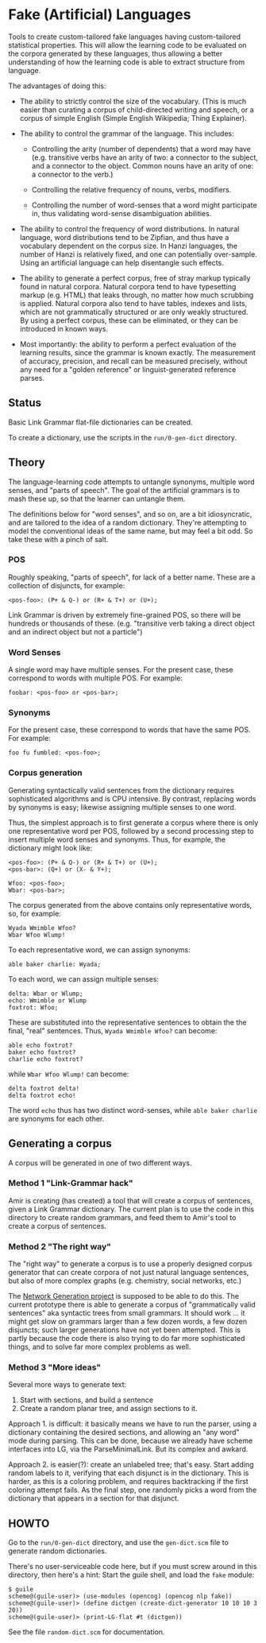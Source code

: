 Fake (Artificial) Languages
===========================

Tools to create custom-tailored fake languages having custom-tailored
statistical properties. This will allow the learning code to be
evaluated on the corpora generated by these languages, thus allowing
a better understanding of how the learning code is able to extract
structure from language.

The advantages of doing this:

* The ability to strictly control the size of the vocabulary.
  (This is much easier than curating a corpus of child-directed
  writing and speech, or a corpus of simple English (Simple English
  Wikipedia; Thing Explainer).

* The ability to control the grammar of the language. This includes:

  * Controlling the arity (number of dependents) that a word may have
    (e.g. transitive verbs have an arity of two: a connector to the
    subject, and a connector to the object. Common nouns have an arity
    of one: a connector to the verb.)

  * Controlling the relative frequency of nouns, verbs, modifiers.

  * Controlling the number of word-senses that a word might participate
    in, thus validating word-sense disambiguation abilities.

* The ability to control the frequency of word distributions. In natural
  language, word distributions tend to be Zipfian, and thus have a
  vocabulary dependent on the corpus size. In Hanzi languages, the
  number of Hanzi is relatively fixed, and one can potentially
  over-sample. Using an artificial language can help disentangle such
  effects.

* The ability to generate a perfect corpus, free of stray markup
  typically found in natural corpora. Natural corpora tend to have
  typesetting markup (e.g. HTML) that leaks through, no matter how
  much scrubbing is applied. Natural corpora also tend to have
  tables, indexes and lists, which are not grammatically structured
  or are only weakly structured. By using a perfect corpus, these
  can be eliminated, or they can be introduced in known ways.

* Most importantly: the ability to perform a perfect evaluation of
  the learning results, since the grammar is known exactly. The
  measurement of accuracy, precision, and recall can be measured
  precisely, without any need for a "golden reference" or
  linguist-generated reference parses.

Status
------
Basic Link Grammar flat-file dictionaries can be created.

To create a dictionary, use the scripts in the `run/0-gen-dict`
directory.

Theory
------
The language-learning code attempts to untangle synonyms, multiple
word senses, and "parts of speech". The goal of the artificial
grammars is to mash these up, so that the learner can untangle them.

The definitions below for "word senses", and so on, are a bit
idiosyncratic, and are tailored to the idea of a random dictionary.
They're attempting to model the conventional ideas of the same name,
but may feel a bit odd. So take these with a pinch of salt.

### POS
Roughly speaking, "parts of speech", for lack of a better name.
These are a collection of disjuncts, for example:
```
<pos-foo>: (P+ & Q-) or (R+ & T+) or (U+);
```
Link Grammar is driven by extremely fine-grained POS, so there will be
hundreds or thousands of these. (e.g. "transitive verb taking a
direct object and an indirect object but not a particle")

### Word Senses
A single word may have multiple senses. For the present case, these
correspond to words with multiple POS. For example:
```
foobar: <pos-foo> or <pos-bar>;
```

### Synonyms
For the present case, these correspond to words that have the same
POS. For example:
```
foo fu fumbled: <pos-foo>;
```

### Corpus generation
Generating syntactically valid sentences from the dictionary requires
sophisticated algorithms and is CPU intensive. By contrast, replacing
words by synonyms is easy; likewise assigning multiple senses to one
word.

Thus, the simplest approach is to first generate a corpus where there
is only one representative word per POS, followed by a second processing
step to insert multiple word senses and synonyms.  Thus, for example,
the dictionary might look like:

```
<pos-foo>: (P+ & Q-) or (R+ & T+) or (U+);
<pos-bar>: (Q+) or (X- & Y+);

Wfoo: <pos-foo>;
Wbar: <pos-bar>;
```

The corpus generated from the above contains only representative words,
so, for example:
```
Wyada Wmimble Wfoo?
Wbar Wfoo Wlump!
```
To each representative word, we can assign synonyms:
```
able baker charlie: Wyada;
```
To each word, we can assign multiple senses:
```
delta: Wbar or Wlump;
echo: Wmimble or Wlump
foxtrot: Wfoo;
```
These are substituted into the representative sentences to obtain the
the final, "real" sentences. Thus, `Wyada Wmimble Wfoo?` can become:
```
able echo foxtrot?
baker echo foxtrot?
charlie echo foxtrot?
```
while `Wbar Wfoo Wlump!` can become:
```
delta foxtrot delta!
delta foxtrot echo!
```
The word `echo` thus has two distinct word-senses, while `able baker
charlie` are synonyms for each other.


Generating a corpus
-------------------
A corpus will be generated in one of two different ways.

### Method 1 "Link-Grammar hack"
Amir is creating (has created) a tool that will create a corpus of
sentences, given a Link Grammar dictionary. The current plan is to
use the code in this directory to create random grammars, and feed
them to Amir's tool to create a corpus of sentences.

### Method 2 "The right way"
The "right way" to generate a corpus is to use a properly designed
corpus generator that can create corpora of not just natural language
sentences, but also of more complex graphs (e.g. chemistry, social
networks, etc.)

The [Network Generation project](https://github.com/opencog/generate/)
is supposed to be able to do this.  The current prototype there is able
to generate a corpus of "grammatically valid sentences" aka syntactic
trees from small grammars. It should work ... it might get slow on
grammars larger than a few dozen words, a few dozen disjuncts; such
larger generations have not yet been attempted. This is partly because
the code there is also trying to do far more sophisticated things, and
to solve far more complex problems as well.

### Method 3 "More ideas"
Several more ways to generate text:
1. Start with sections, and build a sentence
2. Create a random planar tree, and assign sections to it.

Approach 1. is difficult: it basically means we have to run the
parser, using a dictionary containing the desired sections, and
allowing an "any word" mode during parsing. This can be done,
because we already have scheme interfaces into LG, via the
ParseMinimalLink. But its complex and awkard.

Approach 2. is easier(?): create an unlabeled tree; that's easy.
Start adding random labels to it, verifying that each disjunct
is in the dictionary. This is harder, as this is a coloring problem,
and requires backtracking if the first coloring attempt fails.
As the final step, one randomly picks a word from the dictionary that
appears in a section for that disjunct.

HOWTO
-----
Go to the `run/0-gen-dict` directory, and use the `gen-dict.scm` file
to generate random dictionaries.

There's no user-serviceable code here, but if you must screw around in
this directory, then here's a hint:
Start the guile shell, and load the `fake` module:
```
$ guile
scheme@(guile-user)> (use-modules (opencog) (opencog nlp fake))
scheme@(guile-user)> (define dictgen (create-dict-generator 10 10 10 3 20))
scheme@(guile-user)> (print-LG-flat #t (dictgen))
```

See the file `random-dict.scm` for documentation.
